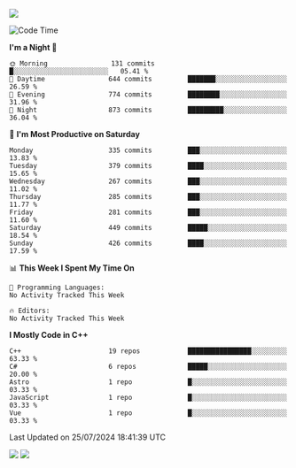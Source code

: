![](https://komarev.com/ghpvc/?username=lilpidgey&color=red)
<!--START_SECTION:waka-->
![Code Time](http://img.shields.io/badge/Code%20Time-1%2C491%20hrs%2018%20mins-blue)

**I'm a Night 🦉** 

```text
🌞 Morning                131 commits         █░░░░░░░░░░░░░░░░░░░░░░░░   05.41 % 
🌆 Daytime                644 commits         ███████░░░░░░░░░░░░░░░░░░   26.59 % 
🌃 Evening                774 commits         ████████░░░░░░░░░░░░░░░░░   31.96 % 
🌙 Night                  873 commits         █████████░░░░░░░░░░░░░░░░   36.04 % 
```
📅 **I'm Most Productive on Saturday** 

```text
Monday                   335 commits         ███░░░░░░░░░░░░░░░░░░░░░░   13.83 % 
Tuesday                  379 commits         ████░░░░░░░░░░░░░░░░░░░░░   15.65 % 
Wednesday                267 commits         ███░░░░░░░░░░░░░░░░░░░░░░   11.02 % 
Thursday                 285 commits         ███░░░░░░░░░░░░░░░░░░░░░░   11.77 % 
Friday                   281 commits         ███░░░░░░░░░░░░░░░░░░░░░░   11.60 % 
Saturday                 449 commits         █████░░░░░░░░░░░░░░░░░░░░   18.54 % 
Sunday                   426 commits         ████░░░░░░░░░░░░░░░░░░░░░   17.59 % 
```


📊 **This Week I Spent My Time On** 

```text
💬 Programming Languages: 
No Activity Tracked This Week

🔥 Editors: 
No Activity Tracked This Week
```

**I Mostly Code in C++** 

```text
C++                      19 repos            ████████████████░░░░░░░░░   63.33 % 
C#                       6 repos             █████░░░░░░░░░░░░░░░░░░░░   20.00 % 
Astro                    1 repo              █░░░░░░░░░░░░░░░░░░░░░░░░   03.33 % 
JavaScript               1 repo              █░░░░░░░░░░░░░░░░░░░░░░░░   03.33 % 
Vue                      1 repo              █░░░░░░░░░░░░░░░░░░░░░░░░   03.33 % 
```




 Last Updated on 25/07/2024 18:41:39 UTC
<!--END_SECTION:waka-->
![](https://hit.yhype.me/github/profile?user_id=42968544)
![](https://komarev.com/ghpvc/?lilpidgey)
